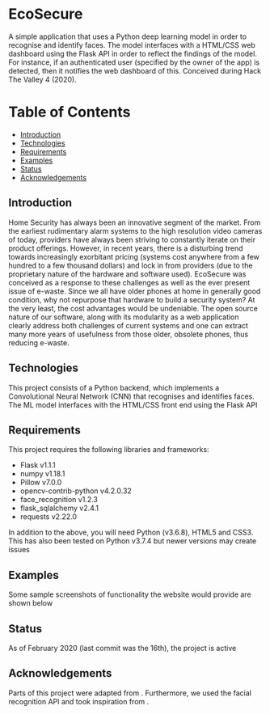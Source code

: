 # EcoSecure
 A simple application that uses a Python deep learning model in order to recognise and identify faces. The model interfaces with a HTML/CSS web dashboard using the Flask API in order to reflect the findings of the model. For instance, if an authenticated user (specified by the owner of the app) is detected, then it notifies the web dashboard of this. Conceived during Hack The Valley 4 (2020).

# Table of Contents
* [Introduction](https://github.com/AbChatt/EcoSecure#introduction)
* [Technologies](https://github.com/AbChatt/EcoSecure#technologies)
* [Requirements](https://github.com/AbChatt/EcoSecure#requirements)
* [Examples](https://github.com/AbChatt/EcoSecure#examples)
* [Status](https://github.com/AbChatt/EcoSecure#status)
* [Acknowledgements](https://github.com/AbChatt/EcoSecure#acknowledgments)

## Introduction 
Home Security has always been an innovative segment of the market. From the earliest rudimentary alarm systems to the high resolution video cameras of today, providers have always been striving to constantly iterate on their product offerings. However, in recent years, there is a disturbing trend towards increasingly exorbitant pricing (systems cost anywhere from a few hundred to a few thousand dollars) and lock in from providers (due to the proprietary nature of the hardware and software used). EcoSecure was conceived as a response to these challenges as well as the ever present issue of e-waste. Since we all have older phones at home in generally good condition, why not repurpose that hardware to build a security system? At the very least, the cost advantages would be undeniable. The open source nature of our software, along with its modularity as a web application clearly address both challenges of current systems and one can extract many more years of usefulness from those older, obsolete phones, thus reducing e-waste.

## Technologies
This project consists of a Python backend, which implements a Convolutional Neural Network (CNN) that recognises and identifies faces. The ML model interfaces with the HTML/CSS front end using the Flask API

## Requirements
This project requires the following libraries and frameworks:

* Flask v1.1.1
* numpy v1.18.1
* Pillow v7.0.0
* opencv-contrib-python v4.2.0.32
* face_recognition v1.2.3
* flask_sqlalchemy v2.4.1
* requests v2.22.0

In addition to the above, you will need Python (v3.6.8), HTML5 and CSS3. This has also been tested on Python v3.7.4 but newer versions may create issues

## Examples
Some sample screenshots of functionality the website would provide are shown below

## Status
As of February 2020 (last commit was the 16th), the project is active

## Acknowledgements
Parts of this project were adapted from . Furthermore, we used the facial recognition API and took inspiration from .
